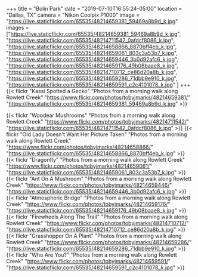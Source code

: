 +++
title = "Bolin Park"
date = "2019-07-10T16:55:24-05:00"
location = "Dallas, TX"
camera = "Nikon Coolpix P1000"
image = "https://live.staticflickr.com/65535/48214659381_59469a8b9d_k.jpg"
images = ["https://live.staticflickr.com/65535/48214659381_59469a8b9d_k.jpg",
"https://live.staticflickr.com/65535/48214711542_0afdcf8086_k.jpg",
"https://live.staticflickr.com/65535/48214658866_8870bff4eb_k.jpg",
"https://live.staticflickr.com/65535/48214659061_803c3a53b7_k.jpg",
"https://live.staticflickr.com/65535/48214659446_3b0d92afc6_k.jpg",
"https://live.staticflickr.com/65535/48214659176_49b08baae8_k.jpg",
"https://live.staticflickr.com/65535/48214710712_ce86d20a8b_k.jpg",
"https://live.staticflickr.com/65535/48214659286_71dbb9e910_k.jpg",
"https://live.staticflickr.com/65535/48214659591_c2c4101078_k.jpg"
]
+++
{{< flickr "Kassi Spotted a Gecko"
           "Photos from a morning walk along Rowlett Creek"
           "https://www.flickr.com/photos/tobyjmarks/48214659381/"
           "https://live.staticflickr.com/65535/48214659381_59469a8b9d_k.jpg" >}}
<!--more-->

{{< flickr "Woodear Mushrooms"
           "Photos from a morning walk along Rowlett Creek"
           "https://www.flickr.com/photos/tobyjmarks/48214711542/"
           "https://live.staticflickr.com/65535/48214711542_0afdcf8086_k.jpg" >}}
{{< flickr "Old Lady Doesn't Want Her Picture Taken"
           "Photos from a morning walk along Rowlett Creek"
           "https://www.flickr.com/photos/tobyjmarks/48214658866/"
           "https://live.staticflickr.com/65535/48214658866_8870bff4eb_k.jpg" >}}
{{< flickr "Dragonfly"
           "Photos from a morning walk along Rowlett Creek"
           "https://www.flickr.com/photos/tobyjmarks/48214659061/"
           "https://live.staticflickr.com/65535/48214659061_803c3a53b7_k.jpg" >}}
{{< flickr "Ant On A Mushroom"
           "Photos from a morning walk along Rowlett Creek"
           "https://www.flickr.com/photos/tobyjmarks/48214659446/"
           "https://live.staticflickr.com/65535/48214659446_3b0d92afc6_k.jpg" >}}
{{< flickr "Atmospheric Bridge"
           "Photos from a morning walk along Rowlett Creek"
           "https://www.flickr.com/photos/tobyjmarks/48214659176/"
           "https://live.staticflickr.com/65535/48214659176_49b08baae8_k.jpg" >}}
{{< flickr "Firewheels Along The Trail"
           "Photos from a morning walk along Rowlett Creek"
           "https://www.flickr.com/photos/tobyjmarks/48214710712/"
           "https://live.staticflickr.com/65535/48214710712_ce86d20a8b_k.jpg" >}}
{{< flickr "Grasshopper On A Plant"
           "Photos from a morning walk along Rowlett Creek"
           "https://www.flickr.com/photos/tobyjmarks/48214659286/"
           "https://live.staticflickr.com/65535/48214659286_71dbb9e910_k.jpg" >}}
{{< flickr "Who Are You?"
           "Photos from a morning walk along Rowlett Creek"
           "https://www.flickr.com/photos/tobyjmarks/48214659591/"
           "https://live.staticflickr.com/65535/48214659591_c2c4101078_k.jpg" >}}
